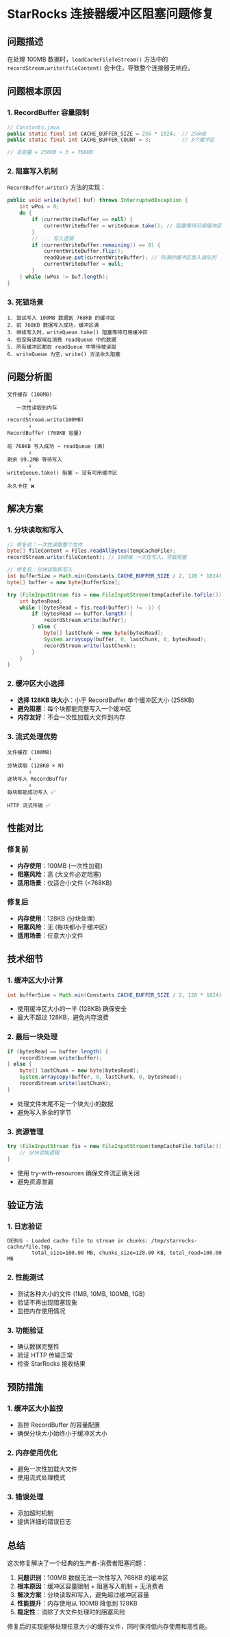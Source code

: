 # StarRocks 连接器缓冲区阻塞问题修复

## 问题描述

在处理 100MB 数据时，`loadCacheFileToStream()` 方法中的 `recordStream.write(fileContent)` 会卡住，导致整个连接器无响应。

## 问题根本原因

### 1. RecordBuffer 容量限制
```java
// Constants.java
public static final int CACHE_BUFFER_SIZE = 256 * 1024;  // 256KB
public static final int CACHE_BUFFER_COUNT = 3;          // 3个缓冲区

// 总容量 = 256KB × 3 = 768KB
```

### 2. 阻塞写入机制
`RecordBuffer.write()` 方法的实现：
```java
public void write(byte[] buf) throws InterruptedException {
    int wPos = 0;
    do {
        if (currentWriteBuffer == null) {
            currentWriteBuffer = writeQueue.take(); // 阻塞等待可用缓冲区
        }
        // ... 写入逻辑
        if (currentWriteBuffer.remaining() == 0) {
            currentWriteBuffer.flip();
            readQueue.put(currentWriteBuffer); // 将满的缓冲区放入读队列
            currentWriteBuffer = null;
        }
    } while (wPos != buf.length);
}
```

### 3. 死锁场景
```
1. 尝试写入 100MB 数据到 768KB 的缓冲区
2. 前 768KB 数据写入成功，缓冲区满
3. 继续写入时，writeQueue.take() 阻塞等待可用缓冲区
4. 但没有读取端在消费 readQueue 中的数据
5. 所有缓冲区都在 readQueue 中等待被读取
6. writeQueue 为空，write() 方法永久阻塞
```

## 问题分析图

```
文件缓存 (100MB)
       ↓
   一次性读取到内存
       ↓
recordStream.write(100MB) 
       ↓
RecordBuffer (768KB 容量)
       ↓
前 768KB 写入成功 → readQueue (满)
       ↓
剩余 99.2MB 等待写入
       ↓
writeQueue.take() 阻塞 ← 没有可用缓冲区
       ↓
永久卡住 ❌
```

## 解决方案

### 1. 分块读取和写入
```java
// 修复前：一次性读取整个文件
byte[] fileContent = Files.readAllBytes(tempCacheFile);
recordStream.write(fileContent); // 100MB 一次性写入，导致阻塞

// 修复后：分块读取和写入
int bufferSize = Math.min(Constants.CACHE_BUFFER_SIZE / 2, 128 * 1024); // 128KB
byte[] buffer = new byte[bufferSize];

try (FileInputStream fis = new FileInputStream(tempCacheFile.toFile())) {
    int bytesRead;
    while ((bytesRead = fis.read(buffer)) != -1) {
        if (bytesRead == buffer.length) {
            recordStream.write(buffer);
        } else {
            byte[] lastChunk = new byte[bytesRead];
            System.arraycopy(buffer, 0, lastChunk, 0, bytesRead);
            recordStream.write(lastChunk);
        }
    }
}
```

### 2. 缓冲区大小选择
- **选择 128KB 块大小**：小于 RecordBuffer 单个缓冲区大小 (256KB)
- **避免阻塞**：每个块都能完整写入一个缓冲区
- **内存友好**：不会一次性加载大文件到内存

### 3. 流式处理优势
```
文件缓存 (100MB)
       ↓
分块读取 (128KB × N)
       ↓
逐块写入 RecordBuffer
       ↓
每块都能成功写入 ✅
       ↓
HTTP 流式传输 ✅
```

## 性能对比

### 修复前
- **内存使用**：100MB (一次性加载)
- **阻塞风险**：高 (大文件必定阻塞)
- **适用场景**：仅适合小文件 (<768KB)

### 修复后
- **内存使用**：128KB (分块处理)
- **阻塞风险**：无 (每块都小于缓冲区)
- **适用场景**：任意大小文件

## 技术细节

### 1. 缓冲区大小计算
```java
int bufferSize = Math.min(Constants.CACHE_BUFFER_SIZE / 2, 128 * 1024);
```
- 使用缓冲区大小的一半 (128KB) 确保安全
- 最大不超过 128KB，避免内存浪费

### 2. 最后一块处理
```java
if (bytesRead == buffer.length) {
    recordStream.write(buffer);
} else {
    byte[] lastChunk = new byte[bytesRead];
    System.arraycopy(buffer, 0, lastChunk, 0, bytesRead);
    recordStream.write(lastChunk);
}
```
- 处理文件末尾不足一个块大小的数据
- 避免写入多余的字节

### 3. 资源管理
```java
try (FileInputStream fis = new FileInputStream(tempCacheFile.toFile())) {
    // 分块读取逻辑
}
```
- 使用 try-with-resources 确保文件流正确关闭
- 避免资源泄漏

## 验证方法

### 1. 日志验证
```
DEBUG - Loaded cache file to stream in chunks: /tmp/starrocks-cache/file.tmp, 
        total_size=100.00 MB, chunks_size=128.00 KB, total_read=100.00 MB
```

### 2. 性能测试
- 测试各种大小的文件 (1MB, 10MB, 100MB, 1GB)
- 验证不再出现阻塞现象
- 监控内存使用情况

### 3. 功能验证
- 确认数据完整性
- 验证 HTTP 传输正常
- 检查 StarRocks 接收结果

## 预防措施

### 1. 缓冲区大小监控
- 监控 RecordBuffer 的容量配置
- 确保分块大小始终小于缓冲区大小

### 2. 内存使用优化
- 避免一次性加载大文件
- 使用流式处理模式

### 3. 错误处理
- 添加超时机制
- 提供详细的错误日志

## 总结

这次修复解决了一个经典的生产者-消费者阻塞问题：

1. **问题识别**：100MB 数据无法一次性写入 768KB 的缓冲区
2. **根本原因**：缓冲区容量限制 + 阻塞写入机制 + 无消费者
3. **解决方案**：分块读取和写入，避免超过缓冲区容量
4. **性能提升**：内存使用从 100MB 降低到 128KB
5. **稳定性**：消除了大文件处理时的阻塞风险

修复后的实现能够处理任意大小的缓存文件，同时保持低内存使用和高性能。
